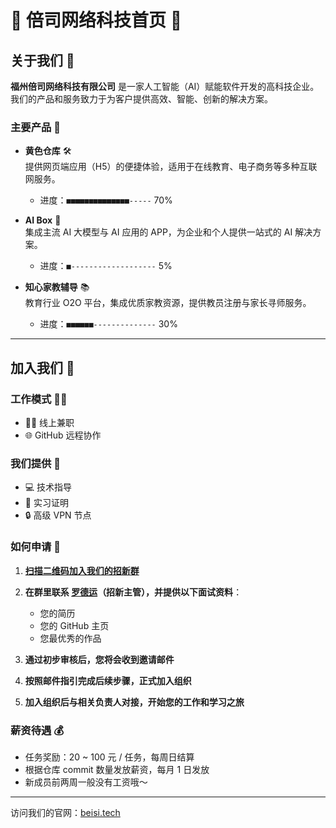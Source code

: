 # 🌟 倍司网络科技首页 🌟

## 关于我们 🏢

**福州倍司网络科技有限公司** 是一家人工智能（AI）赋能软件开发的高科技企业。  
我们的产品和服务致力于为客户提供高效、智能、创新的解决方案。

### 主要产品 💼

- **黄色仓库** 🛠️  
  提供网页端应用（H5）的便捷体验，适用于在线教育、电子商务等多种互联网服务。

  - 进度：`■■■■■■■■■■■■■■-----` 70%

- **AI Box** 🤖  
  集成主流 AI 大模型与 AI 应用的 APP，为企业和个人提供一站式的 AI 解决方案。

  - 进度：`■-------------------` 5%

- **知心家教辅导** 📚  
  教育行业 O2O 平台，集成优质家教资源，提供教员注册与家长寻师服务。
  - 进度：`■■■■■■--------------` 30%

---

## 加入我们 🚀

### 工作模式 🕵‍♂️

- 👨‍💻 线上兼职
- 🌐 GitHub 远程协作

### 我们提供 🎁

- 💻 技术指导
- 📄 实习证明
- 🔒 高级 VPN 节点

### 如何申请 📝

1. **[扫描二维码加入我们的招新群](src/招新微信群.jpg)**

2. **在群里联系 [罗德运](src/罗德运微信.jpg)（招新主管），并提供以下面试资料**：

   - 您的简历
   - 您的 GitHub 主页
   - 您最优秀的作品

3. **通过初步审核后，您将会收到邀请邮件**

4. **按照邮件指引完成后续步骤，正式加入组织**

5. **加入组织后与相关负责人对接，开始您的工作和学习之旅**

### 薪资待遇 💰

- 任务奖励：20 ~ 100 元 / 任务，每周日结算
- 根据仓库 commit 数量发放薪资，每月 1 日发放
- 新成员前两周一般没有工资哦～

---

访问我们的官网：[beisi.tech](https://beisi.tech)
